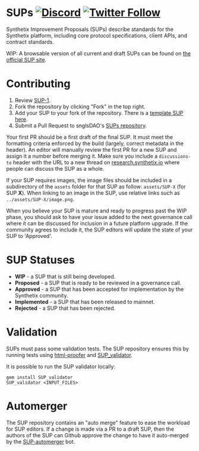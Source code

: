 # SUPs [![Discord](https://img.shields.io/discord/413890591840272394.svg?color=768AD4&label=discord&logo=https%3A%2F%2Fdiscordapp.com%2Fassets%2F8c9701b98ad4372b58f13fd9f65f966e.svg)](https://discordapp.com/channels/413890591840272394/) [![Twitter Follow](https://img.shields.io/twitter/follow/snglsDAO.svg?label=snglsDAOo&style=social)](https://twitter.com/snglsDAO)
Synthetix Improvement Proposals (SUPs) describe standards for the Synthetix platform, including core protocol specifications, client APIs, and contract standards.

WIP: A browsable version of all current and draft SUPs can be found on [the official SUP site](https://SUPs.synthetix.io/).

# Contributing

 1. Review [SUP-1](SUPS/SUP-1.md).
 2. Fork the repository by clicking "Fork" in the top right.
 3. Add your SUP to your fork of the repository. There is a [template SUP here](SIP-X.md).
 4. Submit a Pull Request to snglsDAO's [SUPs repository](https://github.com/snglsDAO/SUPs).

Your first PR should be a first draft of the final SUP. It must meet the formatting criteria enforced by the build (largely, correct metadata in the header). An editor will manually review the first PR for a new SUP and assign it a number before merging it. Make sure you include a `discussions-to` header with the URL to a new thread on [research.synthetix.io](https://research.synthetix.io) where people can discuss the SUP as a whole.

If your SUP requires images, the image files should be included in a subdirectory of the `assets` folder for that SUP as follow: `assets/SUP-X` (for SUP **X**). When linking to an image in the SUP, use relative links such as `../assets/SUP-X/image.png`.

When you believe your SUP is mature and ready to progress past the WIP phase, you should ask to have your issue added to the next governance call where it can be discussed for inclusion in a future platform upgrade. If the community agrees to include it, the SUP editors will update the state of your SUP to 'Approved'. 

# SUP Statuses

* **WIP** - a SUP that is still being developed.
* **Proposed** - a SUP that is ready to be reviewed in a governance call.
* **Approved** - a SUP that has been accepted for implementation by the Synthetix community.
* **Implemented** - a SUP that has been released to mainnet.
* **Rejected** - a SUP that has been rejected.


# Validation

SUPs must pass some validation tests.  The SUP repository ensures this by running tests using [html-proofer](https://rubygems.org/gems/html-proofer) and [SUP_validator](https://rubygems.org/gems/SIP_validator).

It is possible to run the SUP validator locally:
```
gem install SUP_validator
SUP_validator <INPUT_FILES>
```


# Automerger

The SUP repository contains an "auto merge" feature to ease the workload for SUP editors.  If a change is made via a PR to a draft SUP, then the authors of the SUP can Github approve the change to have it auto-merged by the [SUP-automerger](https://github.com/bakaoh/SIP_automerger) bot.
